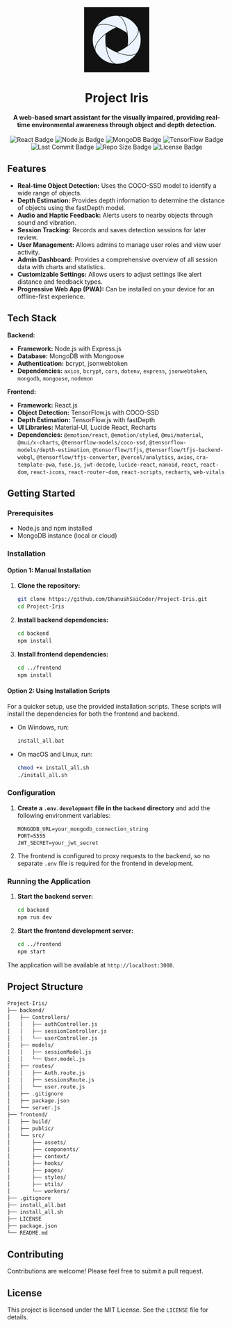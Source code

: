 <div align="center">
  <img src="./frontend/public/logo.png" alt="Project Iris Logo" width="150"/>
  <h1 align="center">Project Iris</h1>
  <strong>
    A web-based smart assistant for the visually impaired, providing real-time environmental awareness through object and depth detection.<br/><br/>
  </strong>
</div>

<div align="center">
  <img src="https://img.shields.io/badge/React-20232A?style=for-the-badge&logo=react&logoColor=61DAFB" alt="React Badge"/>
  <img src="https://img.shields.io/badge/Node.js-339933?style=for-the-badge&logo=nodedotjs&logoColor=white" alt="Node.js Badge"/>
  <img src="https://img.shields.io/badge/MongoDB-47A248?style=for-the-badge&logo=mongodb&logoColor=white" alt="MongoDB Badge"/>
  <img src="https://img.shields.io/badge/TensorFlow-FF6F00?style=for-the-badge&logo=tensorflow&logoColor=white" alt="TensorFlow Badge"/>
</div>

<div align="center">
  <img src="https://img.shields.io/github/last-commit/DhanushSaiCoder/Project-Iris" alt="Last Commit Badge"/>
  <img src="https://img.shields.io/github/repo-size/DhanushSaiCoder/Project-Iris" alt="Repo Size Badge"/>
  <img src="https://img.shields.io/github/license/DhanushSaiCoder/Project-Iris" alt="License Badge"/>
</div>

## Features

-   **Real-time Object Detection:** Uses the COCO-SSD model to identify a wide range of objects.
-   **Depth Estimation:** Provides depth information to determine the distance of objects using the fastDepth model.
-   **Audio and Haptic Feedback:** Alerts users to nearby objects through sound and vibration.
-   **Session Tracking:** Records and saves detection sessions for later review.
-   **User Management:** Allows admins to manage user roles and view user activity.
-   **Admin Dashboard:** Provides a comprehensive overview of all session data with charts and statistics.
-   **Customizable Settings:** Allows users to adjust settings like alert distance and feedback types.
-   **Progressive Web App (PWA):** Can be installed on your device for an offline-first experience.

## Tech Stack

**Backend:**

-   **Framework:** Node.js with Express.js
-   **Database:** MongoDB with Mongoose
-   **Authentication:** bcrypt, jsonwebtoken
-   **Dependencies:** `axios`, `bcrypt`, `cors`, `dotenv`, `express`, `jsonwebtoken`, `mongodb`, `mongoose`, `nodemon`

**Frontend:**

-   **Framework:** React.js
-   **Object Detection:** TensorFlow.js with COCO-SSD
-   **Depth Estimation:** TensorFlow.js with fastDepth
-   **UI Libraries:** Material-UI, Lucide React, Recharts
-   **Dependencies:** `@emotion/react`, `@emotion/styled`, `@mui/material`, `@mui/x-charts`, `@tensorflow-models/coco-ssd`, `@tensorflow-models/depth-estimation`, `@tensorflow/tfjs`, `@tensorflow/tfjs-backend-webgl`, `@tensorflow/tfjs-converter`, `@vercel/analytics`, `axios`, `cra-template-pwa`, `fuse.js`, `jwt-decode`, `lucide-react`, `nanoid`, `react`, `react-dom`, `react-icons`, `react-router-dom`, `react-scripts`, `recharts`, `web-vitals`

## Getting Started

### Prerequisites

-   Node.js and npm installed
-   MongoDB instance (local or cloud)

### Installation

#### Option 1: Manual Installation

1.  **Clone the repository:**

    ```bash
    git clone https://github.com/DhanushSaiCoder/Project-Iris.git
    cd Project-Iris
    ```

2.  **Install backend dependencies:**

    ```bash
    cd backend
    npm install
    ```

3.  **Install frontend dependencies:**
    ```bash
    cd ../frontend
    npm install
    ```

#### Option 2: Using Installation Scripts

For a quicker setup, use the provided installation scripts. These scripts will install the dependencies for both the frontend and backend.

-   On Windows, run:
    ```bash
    install_all.bat
    ```
-   On macOS and Linux, run:
    ```bash
    chmod +x install_all.sh
    ./install_all.sh
    ```

### Configuration

1.  **Create a `.env.development` file in the `backend` directory** and add the following environment variables:

    ```
    MONGODB_URL=your_mongodb_connection_string
    PORT=5555
    JWT_SECRET=your_jwt_secret
    ```

2.  The frontend is configured to proxy requests to the backend, so no separate `.env` file is required for the frontend in development.

### Running the Application

1.  **Start the backend server:**

    ```bash
    cd backend
    npm run dev
    ```

2.  **Start the frontend development server:**
    ```bash
    cd ../frontend
    npm start
    ```

The application will be available at `http://localhost:3000`.

## Project Structure

```
Project-Iris/
├── backend/
│   ├── Controllers/
│   │   ├── authController.js
│   │   ├── sessionController.js
│   │   └── userController.js
│   ├── models/
│   │   ├── sessionModel.js
│   │   └── User.model.js
│   ├── routes/
│   │   ├── Auth.route.js
│   │   ├── sessionsRoute.js
│   │   └── user.route.js
│   ├── .gitignore
│   ├── package.json
│   └── server.js
├── frontend/
│   ├── build/
│   ├── public/
│   └── src/
│       ├── assets/
│       ├── components/
│       ├── context/
│       ├── hooks/
│       ├── pages/
│       ├── styles/
│       ├── utils/
│       └── workers/
├── .gitignore
├── install_all.bat
├── install_all.sh
├── LICENSE
├── package.json
└── README.md
```

## Contributing

Contributions are welcome! Please feel free to submit a pull request.

## License

This project is licensed under the MIT License. See the `LICENSE` file for details.